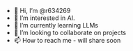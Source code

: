 - 👋 Hi, I’m @r634269
- 👀 I’m interested in AI.
- 🌱 I’m currently learning LLMs
- 💞️ I’m looking to collaborate on projects
- 📫 How to reach me - will share soon

<!---
r634269/r634269 is a ✨ special ✨ repository because its `README.md` (this file) appears on your GitHub profile.
You can click the Preview link to take a look at your changes.
--->
